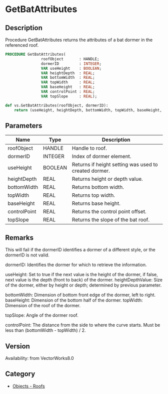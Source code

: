 # GetBatAttributes

## Description
Procedure GetBatAttributes returns the attributes of a bat dormer in the referenced roof.

```pascal
PROCEDURE GetBatAttributes(
				roofObject       : HANDLE;
				dormerID         : INTEGER;
				VAR useHeight    : BOOLEAN;
				VAR heightDepth  : REAL;
				VAR bottomWidth  : REAL;
				VAR topWidth     : REAL;
				VAR baseHeight   : REAL;
				VAR controlPoint : REAL;
				VAR topSlope     : REAL);
```

```python
def vs.GetBatAttributes(roofObject, dormerID):
    return (useHeight, heightDepth, bottomWidth, topWidth, baseHeight, controlPoint, topSlope)
```

## Parameters
|Name|Type|Description|
|---|---|---|
|roofObject|HANDLE|Handle to roof.|
|dormerID|INTEGER|Index of dormer element.|
|useHeight|BOOLEAN|Returns if height setting was used to created dormer.|
|heightDepth|REAL|Returns height or depth value.|
|bottomWidth|REAL|Returns bottom width.|
|topWidth|REAL|Returns top width.|
|baseHeight|REAL|Returns base height.|
|controlPoint|REAL|Returns the control point offset.|
|topSlope|REAL|Returns the slope of the bat roof.|

## Remarks
This will fail if the dormerID identifies a dormer of a different style, or the dormerID is not valid.

dormerID: Identifies the dormer for which to retrieve the information.

useHeight: Set to true if the next value is the height of the dormer, if false, next value is the depth (front to back) of the dormer.
heightDepthValue: Size of the dormer, either by height or depth; determined by previous parameter.

bottomWidth: Dimension of bottom front edge of the dormer, left to right.
baseHeight: Dimension of the bottom half of the dormer.
topWidth: Dimension of the roof of the dormer.

topSlope: Angle of the dormer roof.

controlPoint: The distance from the side to where the curve starts.  Must be less than (bottomWidth - topWidth) / 2.

## Version
Availability: from VectorWorks8.0

## Category
* [Objects - Roofs](../Categories/Objects%20-%20Roofs.md)
